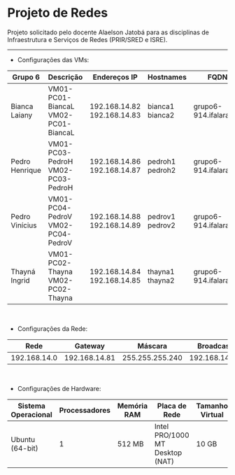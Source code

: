 # Projeto de Redes
Projeto solicitado pelo docente Alaelson Jatobá para as disciplinas de Infraestrutura e Serviços de Redes (PRIR/SRED e ISRE).
<hr>

- Configurações das VMs:

|Grupo 6|Descrição|Endereços IP|Hostnames|FQDN|Aliases|
|-------|---------|------------|---------|----|-------|
|Bianca Laiany|VM01-PC01-BiancaL<br>VM02-PC01-BiancaL|192.168.14.82<br>192.168.14.83|bianca1<br>bianca2|grupo6-914.ifalara.net|blbrn1<br>blbrn2|
|Pedro Henrique|VM01-PC03-PedroH<br>VM02-PC03-PedroH|192.168.14.86<br>192.168.14.87|pedroh1<br>pedroh2|grupo6-914.ifalara.net|phbb1<br>phbb2|
|Pedro Vinícius|VM01-PC04-PedroV<br>VM02-PC04-PedroV|192.168.14.88<br>192.168.14.89|pedrov1<br>pedrov2|grupo6-914.ifalara.net|pvns1<br>pvns2|
|Thayná Ingrid|VM01-PC02-Thayna<br>VM02-PC02-Thayna|192.168.14.84<br>192.168.14.85|thayna1<br>thayna2|grupo6-914.ifalara.net|tip1<br>tip2|

<br>

- Configurações da Rede:

|Rede|Gateway|Máscara|Broadcast|
|----|-------|-------|---------|
|192.168.14.0|192.168.14.81|255.255.255.240|192.168.14.95|

<br>

- Configurações de Hardware:

|Sistema Operacional|Processadores|Memória RAM|Placa de Rede|Tamanho Virtual|
|-------------------|-------------|-----------|-------------|---------------|
|Ubuntu (64-bit)|1|512 MB|Intel PRO/1000 MT Desktop (NAT)|10 GB|
